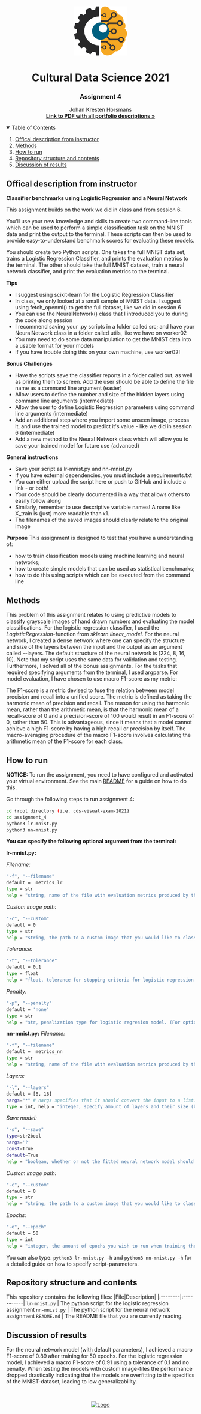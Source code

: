 <!-- PROJECT LOGO -->
<br />
<p align="center">
  <a href="https://github.com/JohanHorsmans/cds-visual-exam-2021">
    <img src="../README_images/computer vision.png" alt="Logo" width="142" height="131">
  </a>
  
  <h1 align="center">Cultural Data Science 2021</h1> 
  <h3 align="center">Assignment 4</h3> 

  <p align="center">
    Johan Kresten Horsmans
    <br />
    <a href="https://github.com/JohanHorsmans/cds-visual-exam-2021/blob/main/Visual_Analytics_Exam.pdf"><strong>Link to PDF with all portfolio descriptions »</strong></a>
    <br />
  </p>
</p>

<!-- TABLE OF CONTENTS -->
<details open="open">
  <summary>Table of Contents</summary>
  <ol>
    <li><a href="#offical-description-from-instructor">Offical description from instructor</a></li>
    <li><a href="#methods">Methods</a></li>
    <li><a href="#how-to-run">How to run</a></li>
    <li><a href="#repository-structure-and-contents">Repository structure and contents</a></li>
    <li><a href="#discussion-of-results">Discussion of results</a></li>
  </ol>
</details>

<!-- OFFICIAL DESCRIPTION FROM INSTRUCTOR -->
## Offical description from instructor

__Classifier benchmarks using Logistic Regression and a Neural Network__

This assignment builds on the work we did in class and from session 6.

You'll use your new knowledge and skills to create two command-line tools which can be used to perform a simple classification task on the MNIST data and print the output to the terminal. These scripts can then be used to provide easy-to-understand benchmark scores for evaluating these models.

You should create two Python scripts. One takes the full MNIST data set, trains a Logistic Regression Classifier, and prints the evaluation metrics to the terminal. The other should take the full MNIST dataset, train a neural network classifier, and print the evaluation metrics to the terminal.

__Tips__
* I suggest using scikit-learn for the Logistic Regression Classifier
* In class, we only looked at a small sample of MNIST data. I suggest using fetch_openml() to get the full dataset, like we did in session 6
* You can use the NeuralNetwork() class that I introduced you to during the code along session
* I recommend saving your .py scripts in a folder called src﻿; and have your NeuralNetwork class in a folder called utils, like we have on worker02
* You may need to do some data manipulation to get the MNIST data into a usable format for your models
* If you have trouble doing this on your own machine, use worker02!

__Bonus Challenges__
* Have the scripts save the classifier reports in a folder called out, as well as printing them to screen. Add the user should be able to define the file name as a command line argument (easier)
* Allow users to define the number and size of the hidden layers using command line arguments (intermediate)
* Allow the user to define Logistic Regression parameters using command line arguments (intermediate)
* Add an additional step where you import some unseen image, process it, and use the trained model to predict it's value - like we did in session 6 (intermediate)
* Add a new method to the Neural Network class which will allow you to save your trained model for future use (advanced)

__General instructions__
* Save your script as lr-mnist.py and nn-mnist.py
* If you have external dependencies, you must include a requirements.txt
* You can either upload the script here or push to GitHub and include a link - or both!
* Your code should be clearly documented in a way that allows others to easily follow along
* Similarly, remember to use descriptive variable names! A name like X_train is (just) more readable than x1.
* The filenames of the saved images should clearly relate to the original image

__Purpose__ 
This assignment is designed to test that you have a understanding of:

* how to train classification models using machine learning and neural networks;
* how to create simple models that can be used as statistical benchmarks;
* how to do this using scripts which can be executed from the command line

<!-- METHODS -->
## Methods

This problem of this assignment relates to using predictive models to classify grayscale images of hand drawn numbers and evaluating the model classifications. For the logistic regression classifier, I used the _LogisticRegression_-function from _sklearn.linear_model_. For the neural network, I created a dense network where one can specify the structure and size of the layers between the input and the output as an argument called --layers. The default structure of the neural network is [224, 8, 16, 10]. Note that my script uses the same data for validation and testing. Furthermore, I solved all of the bonus assignments. For the tasks that required specifying arguments from the terminal, I used argparse. 
For model evaluation, I have chosen to use macro F1-score as my metric: 

The F1-score is a metric devised to fuse the relation between model precision and recall into a unified score. The metric is defined as taking the harmonic mean of precision and recall. The reason for using the harmonic mean, rather than the arithmetic mean, is that the harmonic mean of a recall-score of 0 and a precision-score of 100 would result in an F1-score of 0, rather than 50. This is advantageous, since it means that a model cannot achieve a high F1-score by having a high recall or precision by itself. The macro-averaging procedure of the macro F1-score involves calculating the arithmetic mean of the F1-score for each class.

<!-- HOW TO RUN -->
## How to run

__NOTICE:__ To run the assignment, you need to have configured and activated your virtual environment. See the main [README](https://github.com/JohanHorsmans/cds-visual-exam-2021/blob/main/README.md) for a guide on how to do this.

Go through the following steps to run assignment 4:
```bash
cd {root directory (i.e. cds-visual-exam-2021}
cd assignment_4
python3 lr-mnist.py
python3 nn-mnist.py
```
__You can specify the following optional argument from the terminal:__

__lr-mnist.py:__

_Filename:_
```bash
"-f", "--filename"
default =  metrics_lr
type = str
help = "string, name of the file with evaluation metrics produced by the script.
```

_Custom image path:_
```bash
"-c", "--custom"
default = 0
type = str
help = "string, the path to a custom image that you would like to classify. Set to 0 to use the mnist data. Be weary of difference in operating systems in terms of spcifying path with "/" or "\".
```
_Tolerance:_
```bash
"-t", "--tolerance"
default = 0.1
type = float
help = "float, tolerance for stopping criteria for logistic regression model.
```
_Penalty:_
```bash
"-p", "--penalty" 
default = 'none'
type = str
help = "str, penalization type for logistic regresion model. (For options, see: https://scikit-learn.org/stable/modules/generated/sklearn.linear_model.LogisticRegression.html).
```

__nn-mnist.py:__
_Filename:_
```bash
"-f", "--filename"
default =  metrics_nn
type = str
help = "string, name of the file with evaluation metrics produced by the script.
```

_Layers:_
```bash
"-l", "--layers" 
default = [8, 16]
nargs="*" # nargs specifies that it should convert the input to a list.
type = int, help = "integer, specify amount of layers and their size (between the input and output layers):
```

_Save model:_
```bash
"-s", "--save"
type=str2bool 
nargs='?'
const=True
default=True
help = "boolean, whether or not the fitted neural network model should be saved
```
_Custom image path:_
```bash
"-c", "--custom"
default = 0
type = str
help = "string, the path to a custom image that you would like to classify. Set to 0 to use the mnist data. Be weary of difference in operating systems in terms of spcifying path with "/" or "\".
```

_Epochs:_
```bash
"-e", "--epoch" 
default = 50
type = int
help = "integer, the amount of epochs you wish to run when training the model
```
You can also type: ```python3 lr-mnist.py -h``` and ```python3 nn-mnist.py -h``` for a detailed guide on how to specify script-parameters. 

<!-- REPOSITORY STRUCTURE AND CONTENTS -->
## Repository structure and contents

This repository contains the following files:
|File|Description|
|:--------|:-----------|
```lr-mnist.py``` | The python script for the logistic regression assignment
```nn-mnist.py``` | The python script for the neural network assignment
```README.md``` | The README file that you are currently reading.

<!-- DISCUSSION OF RESULTS -->
## Discussion of results

For the neural network model (with default parameters), I achieved a macro F1-score of 0.89 after training for 50 epochs. For the logistic regression model, I achieved a macro F1-score of 0.91 using a tolerance of 0.1 and no penalty. When testing the models with custom image-files the performance dropped drastically indicating that the models are overfitting to the specifics of the MNIST-dataset, leading to low generalizability. 

<br />
<p align="center">
  <a href="https://github.com/JohanHorsmans/cds-visual-exam-2021">
    <img src="../README_images/logo_au.png" alt="Logo" width="300" height="102">
  </a>
